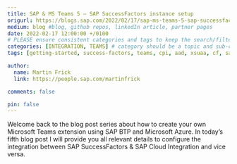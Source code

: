 ```yaml
---
title: SAP & MS Teams 5 – SAP SuccessFactors instance setup
origurl: https://blogs.sap.com/2022/02/17/sap-ms-teams-5-sap-successfactors-instance-setup/
medium: blog #blog, github repos, linkedIn article, partner pages
date: 2022-02-17 12:00:00 +/0100
# PLEASE ensure consistent categories and tags to keep the search/filtering meaningful!
categories: [INTEGRATION, TEAMS] # category should be a topic and sub-category primary product
tags: [getting-started, success-factors, teams, cpi, aad, xsuaa, cf, sap-btp, blob, chatbot, mobile]     # TAG names should always be lowercase

author:
  name: Martin Frick
  link: https://people.sap.com/martinfrick

comments: false

pin: false
---
```


Welcome back to the blog post series about how to create your own Microsoft Teams extension using SAP BTP and Microsoft Azure. In today’s fifth blog post I will provide you all relevant details to configure the integration between SAP SuccessFactors & SAP Cloud Integration and vice versa.
